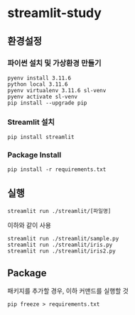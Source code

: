 # streamlit-study

## 환경설정

### 파이썬 설치 및 가상환경 만들기

```terminal
pyenv install 3.11.6
python local 3.11.6
pyenv virtualenv 3.11.6 sl-venv
pyenv activate sl-venv
pip install --upgrade pip
```

### Streamlit 설치

```terminal
pip install streamlit
```

### Package Install

```terminal
pip install -r requirements.txt
```

## 실행

```terminal
streamlit run ./streamlit/[파일명]
```

이하와 같이 사용

```terminal
streamlit run ./streamlit/sample.py
streamlit run ./streamlit/iris.py
streamlit run ./streamlit/iris2.py
```

## Package

패키지를 추가할 경우, 이하 커맨드를 실행할 것

```terminal
pip freeze > requirements.txt
```
